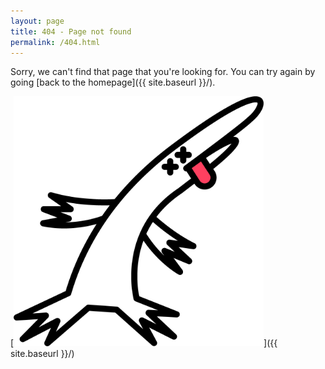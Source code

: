 ```yaml
---
layout: page
title: 404 - Page not found
permalink: /404.html
---
```


Sorry, we can't find that page that you're looking for. You can try again by going [back to the homepage]({{ site.baseurl }}/).

[<img src="/images/404.png" alt="404 image" style="width: 400px;"/>]({{ site.baseurl }}/)
